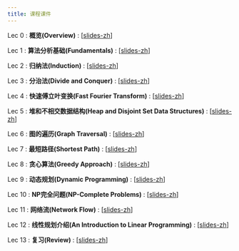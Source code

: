 ```yaml
---
title: 课程课件
---
```


Lec 0
: **概览(Overview)**
  :  \[[slides-zh](https://basics.sjtu.edu.cn/~yangqizhe/pdf/algo2024w/slides/AlgoLec0-handout.pdf)\]



Lec 1
: **算法分析基础(Fundamentals)**
  :  \[[slides-zh](https://basics.sjtu.edu.cn/~yangqizhe/pdf/algo2024w/slides/AlgoLec1-handout.pdf)\]

Lec 2
: **归纳法(Induction)**
  :  \[[slides-zh](https://basics.sjtu.edu.cn/~yangqizhe/pdf/algo2024w/slides/AlgoLec2-handout.pdf)\]

Lec 3
: **分治法(Divide and Conquer)**
  :  \[[slides-zh](https://basics.sjtu.edu.cn/~yangqizhe/pdf/algo2024w/slides/AlgoLec3-handout.pdf)\]

Lec 4
: **快速傅立叶变换(Fast Fourier Transform)**
  :  \[[slides-zh](https://basics.sjtu.edu.cn/~yangqizhe/pdf/algo2024w/slides/AlgoLec4-handout.pdf)\]

Lec 5
: **堆和不相交数据结构(Heap and Disjoint Set Data Structures)**
  :  \[[slides-zh](https://basics.sjtu.edu.cn/~yangqizhe/pdf/algo2024w/slides/AlgoLec5-handout.pdf)\]

Lec 6
: **图的遍历(Graph Traversal)**
  :  \[[slides-zh](https://basics.sjtu.edu.cn/~yangqizhe/pdf/algo2024w/slides/AlgoLec6-handout.pdf)\]

Lec 7
: **最短路径(Shortest Path)**
  :  \[[slides-zh](https://basics.sjtu.edu.cn/~yangqizhe/pdf/algo2024w/slides/AlgoLec7-handout.pdf)\]

Lec 8
: **贪心算法(Greedy Approach)**
  :  \[[slides-zh](https://basics.sjtu.edu.cn/~yangqizhe/pdf/algo2024w/slides/AlgoLec8-handout.pdf)\]

Lec 9
: **动态规划(Dynamic Programming)**
  :  \[[slides-zh](https://basics.sjtu.edu.cn/~yangqizhe/pdf/algo2024w/slides/AlgoLec9-handout.pdf)\]

Lec 10
: **NP完全问题(NP-Complete Problems)**
  :  \[[slides-zh](https://basics.sjtu.edu.cn/~yangqizhe/pdf/algo2024w/slides/AlgoLec10-handout.pdf)\]

Lec 11
: **网络流(Network Flow)**
  :  \[[slides-zh](https://basics.sjtu.edu.cn/~yangqizhe/pdf/algo2024w/slides/AlgoLec11-handout.pdf)\]

Lec 12
: **线性规划介绍(An Introduction to Linear Programming)**
  :  \[[slides-zh](https://basics.sjtu.edu.cn/~yangqizhe/pdf/algo2024w/slides/AlgoLec12-handout.pdf)\]

Lec 13
: **复习(Review)**
  :  \[[slides-zh](https://basics.sjtu.edu.cn/~yangqizhe/pdf/algo2024w/slides/AlgoLec13-handout.pdf)\]


